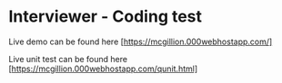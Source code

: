 # Interviewer - Coding test

Live demo can be found here [https://mcgillion.000webhostapp.com/]

Live unit test can be found here [https://mcgillion.000webhostapp.com/qunit.html]
